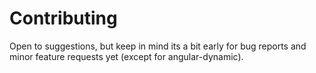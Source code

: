 # Contributing

Open to suggestions, but keep in mind its a bit early for bug reports and minor feature requests yet (except for angular-dynamic).
